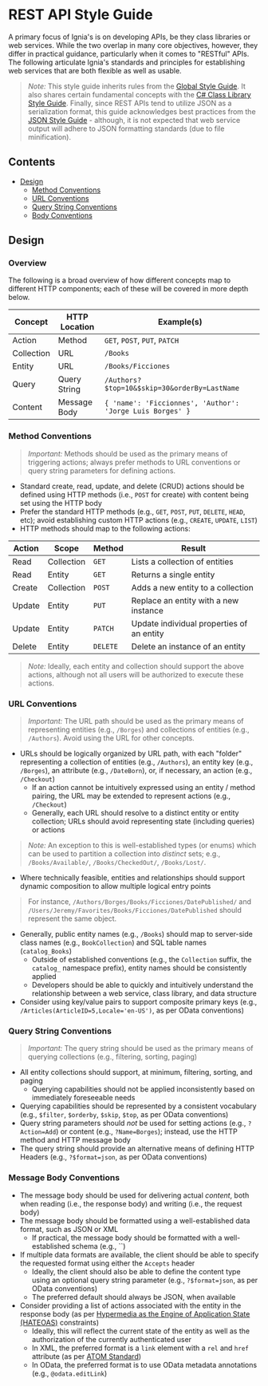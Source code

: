 # REST API Style Guide

A primary focus of Ignia's is on developing APIs, be they class libraries or web services. While the two overlap in many core objectives, however, they differ in practical guidance, particularly when it comes to "RESTful" APIs. The following articulate Ignia's standards and principles for establishing web services that are both flexible as well as usable.

> *Note:* This style guide inherits rules from the [Global Style Guide](../README.md). It also shares certain fundamental concepts with the [C# Class Library Style Guide](../C-Based%20Languages/C%23/Class%20Libraries.md). Finally, since REST APIs tend to utilize JSON as a serialization format, this guide acknowledges best practices from the [JSON Style Guide](../C-Based%20Languages/JavaScript/JSON.md) - although, it is not expected that web service output will adhere to JSON formatting standards (due to file minification).

## Contents
- [Design](#design)
  - [Method Conventions](#method-conventions)
  - [URL Conventions](#url-conventions)
  - [Query String Conventions](#query-string-conventions)
  - [Body Conventions](#body-conventions)

<!--
- [Identifiers](#identifiers)
- [Language Features](#language-features)
  - [Authentication](#authentication)
- [Comments](#comments)
  - [Documentation](#documentation)
- [Acknowledgments](#acknowledgments)
-->

## Design

### Overview
The following is a broad overview of how different concepts map to different HTTP components; each of these will be covered in more depth below.

| Concept       | HTTP Location | Example(s)
| --------------|---------------|---------------------------------------------------------------
| Action        | Method        | `GET`, `POST`, `PUT`, `PATCH`
| Collection    | URL           | `/Books`
| Entity        | URL           | `/Books/Ficciones`
| Query         | Query String  | `/Authors?$top=10&$skip=30&orderBy=LastName`
| Content       | Message Body  | `{ 'name': 'Ficcionnes', 'Author': 'Jorge Luis Borges' }`

### Method Conventions

> *Important:* Methods should be used as the primary means of triggering actions; always prefer methods to URL conventions or query string parameters for defining actions.

- Standard create, read, update, and delete (CRUD) actions should be defined using HTTP methods (i.e., `POST` for create) with content being set using the HTTP body
- Prefer the standard HTTP methods (e.g., `GET`, `POST`, `PUT`, `DELETE`, `HEAD`, etc); avoid establishing custom HTTP actions (e.g., `CREATE`, `UPDATE`, `LIST`)
- HTTP methods should map to the following actions:

| Action        | Scope         | Method        | Result
| --------------|---------------|---------------|-----------------------------------------------
| Read          | Collection    | `GET`         | Lists a collection of entities
| Read          | Entity        | `GET`         | Returns a single entity
| Create        | Collection    | `POST`        | Adds a new entity to a collection
| Update        | Entity        | `PUT`         | Replace an entity with a new instance
| Update        | Entity        | `PATCH`       | Update individual properties of an entity
| Delete        | Entity        | `DELETE`      | Delete an instance of an entity

> *Note:* Ideally, each entity and collection should support the above actions, although not all users will be authorized to execute these actions.

### URL Conventions

> *Important:* The URL path should be used as the primary means of representing entities (e.g., `/Borges`) and collections of entities (e.g., `/Authors`). Avoid using the URL for other concepts.

- URLs should be logically organized by URL path, with each "folder" representing a collection of entities (e.g., `/Authors`), an entity key (e.g., `/Borges`), an attribute (e.g., `/DateBorn`), or, if necessary, an action (e.g., `/Checkout`)
  - If an action cannot be intuitively expressed using an entity / method pairing, the URL may be extended to represent actions (e.g., `/Checkout`)
  - Generally, each URL should resolve to a distinct entity or entity collection; URLs should avoid representing state (including queries) or actions

> *Note:* An exception to this is well-established types (or enums) which can be used to partition a collection into *distinct* sets; e.g., `/Books/Available/`, `/Books/CheckedOut/`, `/Books/Lost/`.

- Where technically feasible, entities and relationships should support dynamic composition to allow multiple logical entry points

> For instance, `/Authors/Borges/Books/Ficciones/DatePublished/` and `/Users/Jeremy/Favorites/Books/Ficciones/DatePublished` should represent the same object.

- Generally, public entity names (e.g., `/Books`) should map to server-side class names (e.g., `BookCollection`) and SQL table names (`catalog_Books`)
  - Outside of established conventions (e.g., the `Collection` suffix, the `catalog_` namespace prefix), entity names should be consistently applied
  - Developers should be able to quickly and intuitively understand the relationship between a web service, class library, and data structure
- Consider using key/value pairs to support composite primary keys (e.g., `/Articles(ArticleID=5,Locale='en-US')`, as per OData conventions)

### Query String Conventions

> *Important:* The query string should be used as the primary means of querying collections (e.g., filtering, sorting, paging)

- All entity collections should support, at minimum, filtering, sorting, and paging
  - Querying capabilities should not be applied inconsistently based on immediately foreseeable needs
- Querying capabilities should be represented by a consistent vocabulary (e.g., `$filter`, `$orderby`, `$skip`, `$top`, as per OData conventions)
- Query string parameters should *not* be used for setting actions (e.g., `?Action=Add`) or content (e.g., `?Name=Borges`); instead, use the HTTP method and HTTP message body
- The query string should provide an alternative means of defining HTTP Headers (e.g., `?$format=json`, as per OData conventions)

### Message Body Conventions
- The message body should be used for delivering actual *content*, both when reading (i.e., the response body) and writing (i.e., the request body)
- The message body should be formatted using a well-established data format, such as JSON or XML
  - If practical, the message body should be formatted with a well-established schema (e.g., ``)
- If multiple data formats are available, the client should be able to specify the requested format using either the `Accepts` header
  - Ideally, the client should also be able to define the content type using an optional query string parameter (e.g., `?$format=json`, as per OData conventions)
  - The preferred default should always be JSON, when available
- Consider providing a list of actions associated with the entity in the response body (as per [Hypermedia as the Engine of Application State (HATEOAS)](https://en.wikipedia.org/wiki/HATEOAS) constraints)
  - Ideally, this will reflect the current state of the entity as well as the authorization of the currently authenticated user
  - In XML, the preferred format is a `link` element with a `rel` and `href` attribute (as per [ATOM Standard](https://en.wikipedia.org/wiki/Atom_(standard)))
  - In OData, the preferred format is to use OData metadata annotations (e.g., `@odata.editLink`)

<!--

## Language Features


### Authentication


## Comments


### Documentation


## Acknowledgments

-->